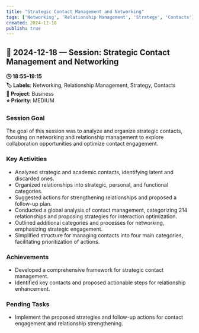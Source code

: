 ```yaml
---
title: "Strategic Contact Management and Networking"
tags: ['Networking', 'Relationship Management', 'Strategy', 'Contacts']
created: 2024-12-18
publish: true
---
```


## 📅 2024-12-18 — Session: Strategic Contact Management and Networking

**🕒 18:55–19:15**  
**🏷️ Labels**: Networking, Relationship Management, Strategy, Contacts  
**📂 Project**: Business  
**⭐ Priority**: MEDIUM  


### Session Goal
The goal of this session was to analyze and organize strategic contacts, focusing on networking and relationship management to explore collaboration opportunities and optimize contact engagement.

### Key Activities
- Analyzed strategic and academic contacts, identifying latent and discarded ones.
- Organized relationships into strategic, personal, and functional categories.
- Suggested actions for strengthening relationships and proposed a follow-up plan.
- Conducted a global analysis of contact management, categorizing 214 relationships and proposing strategies for interaction optimization.
- Outlined additional categories and processes for networking, emphasizing strategic engagement.
- Simplified structure for managing contacts into four main categories, facilitating prioritization of actions.

### Achievements
- Developed a comprehensive framework for strategic contact management.
- Identified key contacts and proposed actionable steps for relationship enhancement.

### Pending Tasks
- Implement the proposed strategies and follow-up actions for contact engagement and relationship strengthening.
